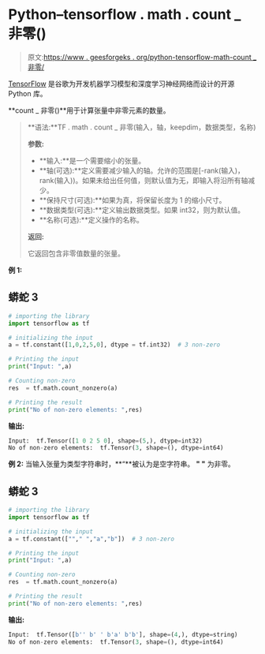 # Python–tensorflow . math . count _ 非零()

> 原文:[https://www . geesforgeks . org/python-tensorflow-math-count _ 非零/](https://www.geeksforgeeks.org/python-tensorflow-math-count_nonzero/)

[TensorFlow](https://www.geeksforgeeks.org/introduction-to-tensorflow/) 是谷歌为开发机器学习模型和深度学习神经网络而设计的开源 Python 库。

**count _ 非零()**用于计算张量中非零元素的数量。

> **语法:**TF . math . count _ 非零(输入，轴，keepdim，数据类型，名称)
> 
> **参数:**
> 
> *   **输入:**是一个需要缩小的张量。
> *   **轴(可选):**定义需要减少输入的轴。允许的范围是[-rank(输入)，rank(输入))。如果未给出任何值，则默认值为无，即输入将沿所有轴减少。
> *   **保持尺寸(可选):**如果为真，将保留长度为 1 的缩小尺寸。
> *   **数据类型(可选):**定义输出数据类型。如果 int32，则为默认值。
> *   **名称(可选):**定义操作的名称。
> 
> **返回:**
> 
> 它返回包含非零值数量的张量。

**例 1:**

## 蟒蛇 3

```py
# importing the library
import tensorflow as tf

# initializing the input
a = tf.constant([1,0,2,5,0], dtype = tf.int32)  # 3 non-zero

# Printing the input
print("Input: ",a)

# Counting non-zero
res  = tf.math.count_nonzero(a)

# Printing the result
print("No of non-zero elements: ",res)
```

**输出:**

```py
Input:  tf.Tensor([1 0 2 5 0], shape=(5,), dtype=int32)
No of non-zero elements:  tf.Tensor(3, shape=(), dtype=int64)
```

**例 2:** 当输入张量为类型字符串时，**“**被认为是空字符串。 **" "** 为非零。

## 蟒蛇 3

```py
# importing the library
import tensorflow as tf

# initializing the input
a = tf.constant([""," ","a","b"])  # 3 non-zero

# Printing the input
print("Input: ",a)

# Counting non-zero
res  = tf.math.count_nonzero(a)

# Printing the result
print("No of non-zero elements: ",res)
```

**输出:**

```py
Input:  tf.Tensor([b'' b' ' b'a' b'b'], shape=(4,), dtype=string)
No of non-zero elements:  tf.Tensor(3, shape=(), dtype=int64)
```